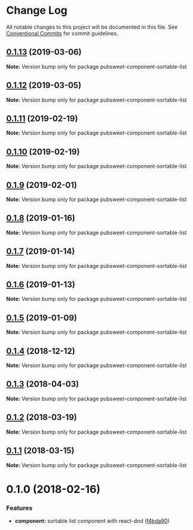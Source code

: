 # Change Log

All notable changes to this project will be documented in this file.
See [Conventional Commits](https://conventionalcommits.org) for commit guidelines.

## [0.1.13](https://gitlab.coko.foundation/pubsweet/pubsweet/compare/pubsweet-component-sortable-list@0.1.12...pubsweet-component-sortable-list@0.1.13) (2019-03-06)

**Note:** Version bump only for package pubsweet-component-sortable-list





## [0.1.12](https://gitlab.coko.foundation/pubsweet/pubsweet/compare/pubsweet-component-sortable-list@0.1.11...pubsweet-component-sortable-list@0.1.12) (2019-03-05)

**Note:** Version bump only for package pubsweet-component-sortable-list





## [0.1.11](https://gitlab.coko.foundation/pubsweet/pubsweet/compare/pubsweet-component-sortable-list@0.1.10...pubsweet-component-sortable-list@0.1.11) (2019-02-19)

**Note:** Version bump only for package pubsweet-component-sortable-list





## [0.1.10](https://gitlab.coko.foundation/pubsweet/pubsweet/compare/pubsweet-component-sortable-list@0.1.9...pubsweet-component-sortable-list@0.1.10) (2019-02-19)

**Note:** Version bump only for package pubsweet-component-sortable-list





## [0.1.9](https://gitlab.coko.foundation/pubsweet/pubsweet/compare/pubsweet-component-sortable-list@0.1.8...pubsweet-component-sortable-list@0.1.9) (2019-02-01)

**Note:** Version bump only for package pubsweet-component-sortable-list





## [0.1.8](https://gitlab.coko.foundation/pubsweet/pubsweet/compare/pubsweet-component-sortable-list@0.1.7...pubsweet-component-sortable-list@0.1.8) (2019-01-16)

**Note:** Version bump only for package pubsweet-component-sortable-list





## [0.1.7](https://gitlab.coko.foundation/pubsweet/pubsweet/compare/pubsweet-component-sortable-list@0.1.6...pubsweet-component-sortable-list@0.1.7) (2019-01-14)

**Note:** Version bump only for package pubsweet-component-sortable-list





## [0.1.6](https://gitlab.coko.foundation/pubsweet/pubsweet/compare/pubsweet-component-sortable-list@0.1.5...pubsweet-component-sortable-list@0.1.6) (2019-01-13)

**Note:** Version bump only for package pubsweet-component-sortable-list





## [0.1.5](https://gitlab.coko.foundation/pubsweet/pubsweet/compare/pubsweet-component-sortable-list@0.1.4...pubsweet-component-sortable-list@0.1.5) (2019-01-09)

**Note:** Version bump only for package pubsweet-component-sortable-list





## [0.1.4](https://gitlab.coko.foundation/pubsweet/pubsweet/compare/pubsweet-component-sortable-list@0.1.3...pubsweet-component-sortable-list@0.1.4) (2018-12-12)

**Note:** Version bump only for package pubsweet-component-sortable-list





<a name="0.1.3"></a>
## [0.1.3](https://gitlab.coko.foundation/pubsweet/pubsweet/compare/pubsweet-component-sortable-list@0.1.2...pubsweet-component-sortable-list@0.1.3) (2018-04-03)




**Note:** Version bump only for package pubsweet-component-sortable-list

<a name="0.1.2"></a>
## [0.1.2](https://gitlab.coko.foundation/pubsweet/pubsweet/compare/pubsweet-component-sortable-list@0.1.1...pubsweet-component-sortable-list@0.1.2) (2018-03-19)




**Note:** Version bump only for package pubsweet-component-sortable-list

<a name="0.1.1"></a>
## [0.1.1](https://gitlab.coko.foundation/pubsweet/pubsweet/compare/pubsweet-component-sortable-list@0.1.0...pubsweet-component-sortable-list@0.1.1) (2018-03-15)




**Note:** Version bump only for package pubsweet-component-sortable-list

<a name="0.1.0"></a>

# 0.1.0 (2018-02-16)

### Features

* **component:** sortable list component with react-dnd ([f4bda90](https://gitlab.coko.foundation/pubsweet/pubsweet/commit/f4bda90))
